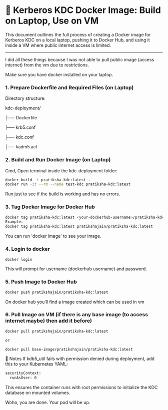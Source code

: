 # 🚀 Kerberos KDC Docker Image: Build on Laptop, Use on VM

This document outlines the full process of creating a Docker image for Kerberos KDC on a local laptop, pushing it to Docker Hub, and using it inside a VM where public internet access is limited.

---
I did all these things because I was not able to pull public image (access internet) from the vm due to restrictions.

Make sure you have docker installed on your laptop.
### 1. Prepare Dockerfile and Required Files (on Laptop)

Directory structure:

kdc-deployment/

├── Dockerfile

├── krb5.conf

├── kdc.conf

├── kadm5.acl

### 2. Build and Run Docker Image (on Laptop)
Cmd, Open terminal inside the kdc-deployment folder:

```bash
docker build -t pratiksha-kdc:latest .
docker run -it --rm --name test-kdc pratiksha-kdc:latest
```
Run just to see if the build is working and has no errors.

### 3. Tag Docker Image for Docker Hub

```bash
docker tag pratiksha-kdc:latest <your-dockerhub-username>/pratiksha-kdc:latest
Example:
docker tag pratiksha-kdc:latest pratikshajain/pratiksha-kdc:latest
```
You can run 'docker image' to see your image.

### 4. Login to docker
```bash
docker login
```
This will prompt for username (dockerhub username) and password.

### 5. Push Image to Docker Hub
```bash
docker push pratikshajain/pratiksha-kdc:latest
```
On docker hub you'll find a image created which can be used in vm

### 6. Pull Image on VM (if there is any base image (to access internet maybe) then add it before)
```bash
docker pull pratikshajain/pratiksha-kdc:latest

or

docker pull base-image/pratikshajain/pratiksha-kdc:latest
```


📝 Notes
If kdb5_util fails with permission denied during deployment, add this to your Kubernetes YAML:

```bash
securityContext:
  runAsUser: 0
```
This ensures the container runs with root permissions to initialize the KDC database on mounted volumes.

Woho, you are done. Your pod will be up.
